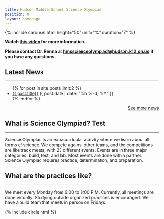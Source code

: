 ```yaml
---
title: Hudson Middle School Science Olympiad
position: 0
layout: homepage
---
```


{% include carousel.html height="50" unit="%" duration="7" %}

**Watch** **[this video](https://youtu.be/Y19-EAbRHOI "Science Olympiad video")** **for more information.**

**Please contact Dr. Renna at** **[hmsscienceolympiad@hudson.k12.oh.us](mailto:hmsscienceolympiad@hudson.k12.oh.us "hmsscienceolympiad@hudson.k12.oh.us")** **if you have any questions.**

## Latest News

<hr /> <ul class="myposts"> {% for post in site.posts limit:2 %} <li><a href="{{ post.url }}">{{ post.title}}</a> <span class="postDate">{{ post.date | date: "%b %-d, %Y" }}</span> </li> {% endfor %} </ul> <p style="text-align: right;"><a href="https://hmsscioly.js.org/blog"> See more news </a></p>

## What is Science Olympiad? Test

---

Science Olympiad is an extracurricular activity where we learn about all forms of science. We compete against other teams, and the competitions are like track meets, with 23 different events. Events are in three major categories: build, test, and lab. Most events are done with a partner. Science Olympiad requires practice, determination, and preparation.

## What are the practices like?

---

We meet every Monday from 6:00 to 8:00 P.M. Currently, all meetings are done virtually.  Studying outside organized practices is encouraged. We have a build team that meets in person on Fridays.

{% include circle.html %}
